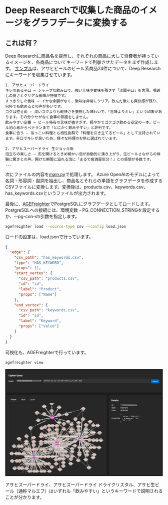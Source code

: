 # Deep Researchで収集した商品のイメージをグラフデータに変換する

## これは何？

Deep Researchに商品名を提示し、それぞれの商品に大して消費者が持っているイメージを、各商品についてキーワードで列挙させたデータをまず作成します。
[サンプル](asahi_image.txt)は、アサヒビールのビール系商品24件について、Deep Researchにキーワードを収集させています。

```
1. アサヒスーパードライ
キレのある辛口 – シャープな飲み口で、強い苦味や甘味を残さず「淡麗辛口」を実現。喉越しの良さとクリアな後味が特徴です。
すっきりした後味 – イヤな余韻がなく、後味は非常にクリア。飲んだ後にも爽快感が残り、何杯でも飲めるとの声が多いです。
コクは控えめ – 深いコクよりも軽快さを重視した味わいで、「旨味よりキレ」という印象があります。その分クセがなく食事の邪魔をしません。
飲みやすい定番 – ビール特有の苦味が強すぎず、軽やかでゴクゴク飲める安定の一本。ビール初心者からベテランまで「とにかく飲みやすい」と評判です。
食事に合う – 油っこい料理とも相性抜群で「料理を引き立てるビール」として支持されています。辛口でキレが良いため、様々な料理のお供に選ばれています。

2. アサヒスーパードライ 生ジョッキ缶
泡立ちの楽しさ – 缶を開けるときめ細かい泡が自動的に湧き上がり、生ビールさながらの体験に驚きとの声。開けた瞬間に溢れる泡に「まるで居酒屋気分！」との感想が多数です。
...
```

次にファイルの内容を[main.py](main.py)で処理します。
Azure OpenAIのモデルによって名詞・形容詞・副詞を抽出し、商品名とそれらの単語をグラフデータを作成するCSVファイルに変換します。変換後は、products.csv、keywords.csv、has_keywords.csvというファイルが出力されます。

最後に、[AGEFreighter](https://github.com/rioriost/agefreighter)でPostgreSQLにグラフデータとしてロードします。PostgreSQLへの接続には、環境変数・PG_CONNECTION_STRINGを設定するか、--pg-con-str引数を指定します。

```bash
agefreighter load --source-type csv --config load.json
```

ロードの設定は、load.jsonで行っています。

```json
{
  "edge": {
    "csv_path": "has_keywords.csv",
    "type": "HAS_KEYWORD",
    "props": [],
    "start_vertex": {
      "csv_path": "products.csv",
      "id": "id",
      "label": "Product",
      "props": ["Name"]
    },
    "end_vertex": {
      "csv_path": "keywords.csv",
      "id": "id",
      "label": "Keyword",
      "props": ["Value"]
    }
  }
}
```

可視化も、AGEFreighterで行っています。

```bash
agefreighter view
```

![20250415175847.png](images/20250415175847.png)

アサヒスーパードライ、アサヒスーパードライ ドライクリスタル、アサヒ生ビール（通称マルエフ）はいずれも「飲みやすい」というキーワードで説明されることが分かります。
